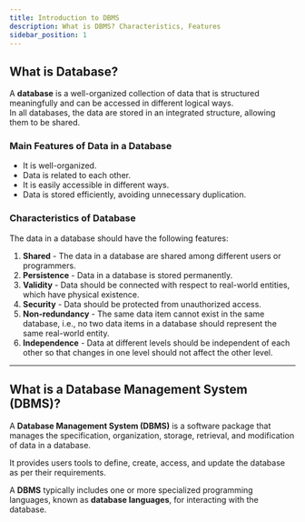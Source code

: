 ```yaml
---
title: Introduction to DBMS
description: What is DBMS? Characteristics, Features
sidebar_position: 1
---
```


## What is Database?

A **database** is a well-organized
collection of data that is structured meaningfully and can be accessed in different logical ways.  
In all databases, the data are stored in an integrated structure, allowing them to be shared.

### Main Features of Data in a Database

- It is well-organized.
- Data is related to each other.
- It is easily accessible in different ways.
- Data is stored efficiently, avoiding unnecessary duplication.

### Characteristics of Database

The data in a database should have the following features:

1. **Shared** - The data in a database are shared among different users or programmers.
2. **Persistence** - Data in a database is stored permanently.
3. **Validity** - Data should be connected with respect to real-world entities, which have physical existence.
4. **Security** - Data should be protected from unauthorized access.
5. **Non-redundancy** - The same data item cannot exist in the same database, i.e., no two data items in a database should represent the same real-world entity.
6. **Independence** - Data at different levels should be independent of each other so that changes in one level should not affect the other level.

---

## What is a Database Management System (DBMS)?

A **Database Management System (DBMS)** is a software package that manages the specification, organization, storage, retrieval, and modification of data in a database.

It provides users tools to define, create, access, and update the database as per their requirements.

A **DBMS** typically includes one or more specialized programming languages, known as **database languages**, for interacting with the database.
